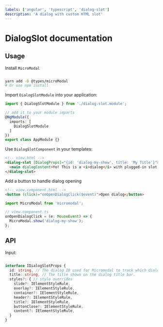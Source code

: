 ```yaml
---
labels: ['angular', 'typescript', 'dialog-slot']
description: 'A dialog with custom HTML slot'
---
```


# DialogSlot documentation

## Usage

Install `MicroModal`

``` bash

yarn add -D @types/microModal
# Or use npm install
```

Import `DialogSlotModule` into your application:

```ts
import { DialogSlotModule } from './dialog-slot.module';

// add it to your module imports
@NgModule({
  imports: [
    DialogSlotModule
  ]
})
export class AppModule {}
```

Use `DialogSlotComponent` in your templates:

```html
<!-- view.html -->
<dialog-slot [DialogProps]="{id: 'dialog-my-show', title: 'My Title'}">
  <main dialogContent>Yo! This is a <i>dialog</i> with plugged-in slot, with <b>Native</b> HTML support! </main>
</dialog-slot>
```

Add a button to handle dialog opening

``` html
<!-- view.component.html -->
<button (click)="onOpenDialogClick($event)">Open dialog</button>

```

``` typescript
import MicroModal from 'micromodal';

// view.component.ts
onOpenDialogClick = (e: MouseEvent) => {
  MicroModal.show('dialog-my-show');
};

```

## API

Input:

``` typescript

interface IDialogSlotProps {
  id: string, // The dialog ID used for Micromodal to track which dialog to open
  title: string, // The title shown on the dialog title bar.
  styles?: { // style overrides
    slide?: IElementStyleRule,
    overlay?: IElementStyleRule,
    container?: IElementStyleRule,
    header?: IElementStyleRule,
    title?: IElementStyleRule,
    buttonClose?: IElementStyleRule,
    content?: IElementStyleRule,
  }
}

```